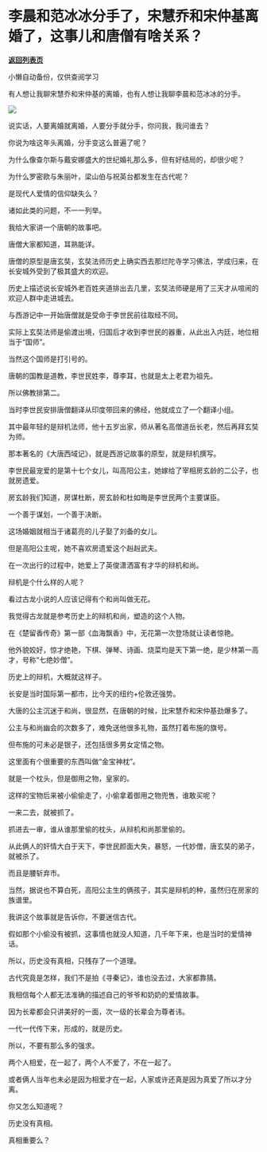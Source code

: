 # 李晨和范冰冰分手了，宋慧乔和宋仲基离婚了，这事儿和唐僧有啥关系？

[**返回列表页**](/gzh/记忆承载3)

小懒自动备份，仅供查阅学习

有人想让我聊宋慧乔和宋仲基的离婚，也有人想让我聊李晨和范冰冰的分手。

![](https://mmbiz.qpic.cn/mmbiz_jpg/aYCQDPqZ8ky6soOAYp7m106JVOg10DrsFeUOvjgiaCF8XPibHekZQfRg8TnLfgVLPv19sv94t8mcHv7tibDVKRhZg/640?wx_fmt=jpeg)

说实话，人要离婚就离婚，人要分手就分手，你问我，我问谁去？

  

你说为啥这年头离婚，分手变这么普遍了呢？  

  

为什么像查尔斯与戴安娜盛大的世纪婚礼那么多，但有好结局的，却很少呢？  

  

为什么罗密欧与朱丽叶，梁山伯与祝英台都发生在古代呢？

  

是现代人爱情的信仰缺失么？

  

诸如此类的问题，不一一列举。

  

我给大家讲一个唐朝的故事吧。

  

唐僧大家都知道，耳熟能详。  

  

唐僧的原型是唐玄奘，玄奘法师历史上确实西去那烂陀寺学习佛法，学成归来，在长安城外受到了极其盛大的欢迎。

  

历史上描述说长安城外老百姓夹道排出去几里，玄奘法师硬是用了三天才从喧闹的欢迎人群中走进城去。

  

与西游记中一开始唐僧就是受命于李世民前往取经不同。

  

实际上玄奘法师是偷渡出境，归国后才收到李世民的器重，从此出入内廷，地位相当于“国师”。

  

当然这个国师是打引号的。  

  

唐朝的国教是道教，李世民姓李，尊李耳，也就是太上老君为祖先。

  

所以佛教排第二。

  

当时李世民安排唐僧翻译从印度带回来的佛经，他就成立了一个翻译小组。

  

其中最年轻的是辩机法师，他十五岁出家，师从著名高僧道岳长老，然后再拜玄奘为师。

  

那本著名的《大唐西域记》，就是西游记故事的原型，就是辩机撰写。

  

李世民最宠爱的是第十七个女儿，叫高阳公主，她嫁给了宰相房玄龄的二公子，也就房遗爱。

  

房玄龄我们知道，房谋杜断，房玄龄和杜如晦是李世民两个主要谋臣。

  

一个善于谋划，一个善于决断。

  

这场婚姻就相当于诸葛亮的儿子娶了刘备的女儿。

  

但是高阳公主呢，她不喜欢房遗爱这个赳赳武夫。

  

在一次出行的过程中，她爱上了英俊潇洒富有才华的辩机和尚。

  

辩机是个什么样的人呢？

  

看过古龙小说的人应该记得有个和尚叫做无花。

  

我觉得古龙就是参考历史上的辩机和尚，塑造的这个人物。  

  

在《楚留香传奇》第一部《血海飘香》中，无花第一次登场就让读者惊艳。

  

他外貌姣好，惊才绝艳，下棋、弹琴、诗画、烧菜均是天下第一绝，是少林第一高才，号称“七绝妙僧”。

  

历史上的辩机，大概就这样子。

  

长安是当时国际第一都市，比今天的纽约+伦敦还强势。

  

大唐的公主沉迷于和尚，很显然，在唐朝的时候，比宋慧乔和宋仲基劲爆多了。

  

公主与和尚幽会的次数多了，难免送他很多礼物，虽然打着布施的旗号。

  

但布施的可未必是银子，还包括很多男女定情之物。

  

这里面有个很重要的东西叫做“金宝神枕”。  

  

就是一个枕头，但是御用之物，皇家的。  

  

这样的宝物后来被小偷偷走了，小偷拿着御用之物兜售，谁敢买呢？

  

一来二去，就被抓了。

  

抓进去一审，谁从谁那里偷的枕头，从辩机和尚那里偷的。

  

从此俩人的奸情大白于天下，李世民颜面大失，暴怒，一代妙僧，唐玄奘的弟子，就被杀了。

  

而且是腰斩弃市。

  

当然，据说也不算白死，高阳公主生的俩孩子，其实是辩机的种，虽然归在房家的族谱里。

  

我讲这个故事就是告诉你，不要迷信古代。  

  

假如那个小偷没有被抓，这事情也就没人知道，几千年下来，也是当时的爱情神话。

  

所以，历史没有真相，只残存了一个道理。

  

古代究竟是怎样，我们不是拍《寻秦记》，谁也没去过，大家都靠猜。

  

我相信每个人都无法准确的描述自己的爷爷和奶奶的爱情故事。  

  

因为长辈都会只讲美好的一面，次一级的长辈会为尊者讳。

  

一代一代传下来，形成的，就是历史。

  

所以，不要有那么多的强求。  

  

两个人相爱，在一起了，两个人不爱了，不在一起了。

  

或者俩人当年也未必是因为相爱才在一起，人家或许还真是因为真爱了所以才分离。  

  

你又怎么知道呢？

  

历史没有真相。

  

真相重要么？

